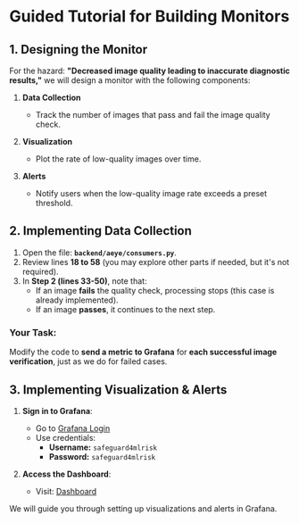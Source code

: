 # **Guided Tutorial for Building Monitors**

## **1. Designing the Monitor**

For the hazard: **"Decreased image quality leading to inaccurate diagnostic results,"** we will design a monitor with the following components:

1. **Data Collection**  
   - Track the number of images that pass and fail the image quality check.

2. **Visualization**  
   - Plot the rate of low-quality images over time.

3. **Alerts**  
   - Notify users when the low-quality image rate exceeds a preset threshold.

## **2. Implementing Data Collection**

1. Open the file: **`backend/aeye/consumers.py`**.  
2. Review lines **18 to 58** (you may explore other parts if needed, but it's not required).  
3. In **Step 2 (lines 33-50)**, note that:  
   - If an image **fails** the quality check, processing stops (this case is already implemented).  
   - If an image **passes**, it continues to the next step.  

### **Your Task:**

Modify the code to **send a metric to Grafana** for **each successful image verification**, just as we do for failed cases.

## **3. Implementing Visualization & Alerts**

1. **Sign in to Grafana**:  
   - Go to [Grafana Login](https://grafana.com/auth/sign-in/)  
   - Use credentials:  
     - **Username:** `safeguard4mlrisk`  
     - **Password:** `safeguard4mlrisk`  

2. **Access the Dashboard**:  
   - Visit: [Dashboard](https://hyn0027.grafana.net/)  

We will guide you through setting up visualizations and alerts in Grafana.
